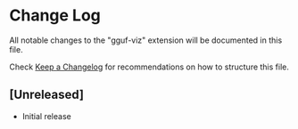 # Change Log

All notable changes to the "gguf-viz" extension will be documented in this file.

Check [Keep a Changelog](http://keepachangelog.com/) for recommendations on how to structure this file.

## [Unreleased]

- Initial release